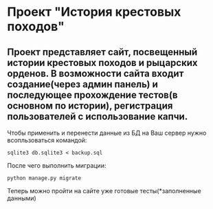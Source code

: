 # Проект "История крестовых походов"

## Проект представляет сайт, посвещенный истории крестовых походов и рыцарских орденов. В возможности сайта входит создание(через админ панель) и последующее прохождение тестов(в основном по истории), регистрация пользователей с использование капчи. 

Чтобы применить и перенести данные из БД на Ваш сервер нужно всопльзоваться командой:
```
sqlite3 db.sqlite3 < backup.sql
```
После чего выполнить миграции:
```
python manage.py migrate
```
Теперь можно пройти на сайте уже готовые тесты(*заполненные данными)
